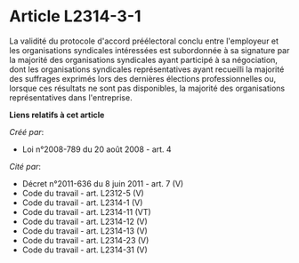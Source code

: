 # Article L2314-3-1

La validité du protocole d'accord préélectoral conclu entre l'employeur et les organisations syndicales intéressées est
subordonnée à sa signature par la majorité des organisations syndicales ayant participé à sa négociation, dont les
organisations syndicales représentatives ayant recueilli la majorité des suffrages exprimés lors des dernières élections
professionnelles ou, lorsque ces résultats ne sont pas disponibles, la majorité des organisations représentatives dans
l'entreprise.

**Liens relatifs à cet article**

_Créé par_:

  - Loi n°2008-789 du 20 août 2008 - art. 4

_Cité par_:

  - Décret n°2011-636 du 8 juin 2011 - art. 7 (V)
  - Code du travail - art. L2312-5 (V)
  - Code du travail - art. L2314-1 (V)
  - Code du travail - art. L2314-11 (VT)
  - Code du travail - art. L2314-12 (V)
  - Code du travail - art. L2314-13 (V)
  - Code du travail - art. L2314-23 (V)
  - Code du travail - art. L2314-31 (V)
